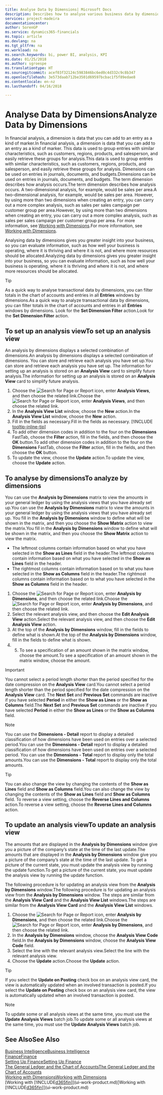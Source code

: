 ```yaml
---
title: Analyse Data by Dimensions| Microsoft Docs
description: Describes how to analyse various business data by dimensions.
services: project-madeira
documentationcenter: 
author: SorenGP
ms.service: dynamics365-financials
ms.topic: article
ms.devlang: na
ms.tgt_pltfrm: na
ms.workload: na
ms.search.keywords: bi, power BI, analysis, KPI
ms.date: 01/25/2018
ms.author: sgroespe
ms.translationtype: HT
ms.sourcegitcommit: acef03f32124c5983846bc6ed0c4d332c9c8b347
ms.openlocfilehash: 3e573daab712be3501d69597bcbac1f5f89edae8
ms.contentlocale: en-nz
ms.lasthandoff: 04/16/2018

---
```

#  <a name="analyze-data-by-dimensions"></a><span data-ttu-id="ef58c-103">Analyse Data by Dimensions</span><span class="sxs-lookup"><span data-stu-id="ef58c-103">Analyze Data by Dimensions</span></span>
<span data-ttu-id="ef58c-104">In financial analysis, a dimension is data that you can add to an entry as a kind of marker.</span><span class="sxs-lookup"><span data-stu-id="ef58c-104">In financial analysis, a dimension is data that you can add to an entry as a kind of marker.</span></span> <span data-ttu-id="ef58c-105">This data is used to group entries with similar characteristics, such as customers, regions, products, and salesperson, and easily retrieve these groups for analysis.</span><span class="sxs-lookup"><span data-stu-id="ef58c-105">This data is used to group entries with similar characteristics, such as customers, regions, products, and salesperson, and easily retrieve these groups for analysis.</span></span> <span data-ttu-id="ef58c-106">Dimensions can be used on entries in journals, documents, and budgets.</span><span class="sxs-lookup"><span data-stu-id="ef58c-106">Dimensions can be used on entries in journals, documents, and budgets.</span></span> <span data-ttu-id="ef58c-107">The term dimension describes how analysis occurs.</span><span class="sxs-lookup"><span data-stu-id="ef58c-107">The term dimension describes how analysis occurs.</span></span> <span data-ttu-id="ef58c-108">A two-dimensional analysis, for example, would be sales per area.</span><span class="sxs-lookup"><span data-stu-id="ef58c-108">A two-dimensional analysis, for example, would be sales per area.</span></span> <span data-ttu-id="ef58c-109">However, by using more than two dimensions when creating an entry, you can carry out a more complex analysis, such as sales per sales campaign per customer group per area.</span><span class="sxs-lookup"><span data-stu-id="ef58c-109">However, by using more than two dimensions when creating an entry, you can carry out a more complex analysis, such as sales per sales campaign per customer group per area.</span></span> <span data-ttu-id="ef58c-110">For more information, see [Working with Dimensions](finance-dimensions.md).</span><span class="sxs-lookup"><span data-stu-id="ef58c-110">For more information, see [Working with Dimensions](finance-dimensions.md).</span></span>

<span data-ttu-id="ef58c-111">Analysing data by dimensions gives you greater insight into your business, so you can evaluate information, such as how well your business is operating, where it is thriving and where it is not, and where more resources should be allocated.</span><span class="sxs-lookup"><span data-stu-id="ef58c-111">Analyzing data by dimensions gives you greater insight into your business, so you can evaluate information, such as how well your business is operating, where it is thriving and where it is not, and where more resources should be allocated.</span></span>

> [!TIP]
> <span data-ttu-id="ef58c-112">As a quick way to analyse transactional data by dimensions, you can filter totals in the chart of accounts and entries in all **Entries** windows by dimensions.</span><span class="sxs-lookup"><span data-stu-id="ef58c-112">As a quick way to analyze transactional data by dimensions, you can filter totals in the chart of accounts and entries in all **Entries** windows by dimensions.</span></span> <span data-ttu-id="ef58c-113">Look for the **Set Dimension Filter** action.</span><span class="sxs-lookup"><span data-stu-id="ef58c-113">Look for the **Set Dimension Filter** action.</span></span>

## <a name="to-set-up-an-analysis-view"></a><span data-ttu-id="ef58c-114">To set up an analysis view</span><span class="sxs-lookup"><span data-stu-id="ef58c-114">To set up an analysis view</span></span>  
<span data-ttu-id="ef58c-115">An analysis by dimensions displays a selected combination of dimensions.</span><span class="sxs-lookup"><span data-stu-id="ef58c-115">An analysis by dimensions displays a selected combination of dimensions.</span></span> <span data-ttu-id="ef58c-116">You can store and retrieve each analysis you have set up.</span><span class="sxs-lookup"><span data-stu-id="ef58c-116">You can store and retrieve each analysis you have set up.</span></span> <span data-ttu-id="ef58c-117">The information for setting up an analysis is stored on an **Analysis View** card to simplify future analysis.</span><span class="sxs-lookup"><span data-stu-id="ef58c-117">The information for setting up an analysis is stored on an **Analysis View** card to simplify future analysis.</span></span>  

1. <span data-ttu-id="ef58c-118">Choose the ![Search for Page or Report](media/ui-search/search_small.png "Search for Page or Report icon") icon, enter **Analysis Views**, and then choose the related link.</span><span class="sxs-lookup"><span data-stu-id="ef58c-118">Choose the ![Search for Page or Report](media/ui-search/search_small.png "Search for Page or Report icon") icon, enter **Analysis Views**, and then choose the related link.</span></span>  
2. <span data-ttu-id="ef58c-119">In the **Analysis View List** window, choose the **New** action.</span><span class="sxs-lookup"><span data-stu-id="ef58c-119">In the **Analysis View List** window, choose the **New** action.</span></span>
3. <span data-ttu-id="ef58c-120">Fill in the fields as necessary.</span><span class="sxs-lookup"><span data-stu-id="ef58c-120">Fill in the fields as necessary.</span></span> [!INCLUDE [tooltip-inline-tip](includes/tooltip-inline-tip_md.md)]
4. <span data-ttu-id="ef58c-121">To add other dimension codes in addition to the four on the **Dimensions** FastTab, choose the **Filter** action, fill in the fields, and then choose the **OK** button.</span><span class="sxs-lookup"><span data-stu-id="ef58c-121">To add other dimension codes in addition to the four on the **Dimensions** FastTab, choose the **Filter** action, fill in the fields, and then choose the **OK** button.</span></span>  
5. <span data-ttu-id="ef58c-122">To update the view, choose the **Update** action.</span><span class="sxs-lookup"><span data-stu-id="ef58c-122">To update the view, choose the **Update** action.</span></span>

## <a name="to-analyze-by-dimensions"></a><span data-ttu-id="ef58c-123">To analyse by dimensions</span><span class="sxs-lookup"><span data-stu-id="ef58c-123">To analyze by dimensions</span></span>
<span data-ttu-id="ef58c-124">You can use the **Analysis by Dimensions** matrix to view the amounts in your general ledger by using the analysis views that you have already set up.</span><span class="sxs-lookup"><span data-stu-id="ef58c-124">You can use the **Analysis by Dimensions** matrix to view the amounts in your general ledger by using the analysis views that you have already set up.</span></span> <span data-ttu-id="ef58c-125">You fill in the **Analysis by Dimensions** window to define what will be shown in the matrix, and then you choose the **Show Matrix** action to view the matrix.</span><span class="sxs-lookup"><span data-stu-id="ef58c-125">You fill in the **Analysis by Dimensions** window to define what will be shown in the matrix, and then you choose the **Show Matrix** action to view the matrix.</span></span>  

- <span data-ttu-id="ef58c-126">The leftmost columns contain information based on what you have selected in the **Show as Lines** field in the header.</span><span class="sxs-lookup"><span data-stu-id="ef58c-126">The leftmost columns contain information based on what you have selected in the **Show as Lines** field in the header.</span></span>  
- <span data-ttu-id="ef58c-127">The rightmost columns contain information based on to what you have selected in the **Show as Columns** field in the header.</span><span class="sxs-lookup"><span data-stu-id="ef58c-127">The rightmost columns contain information based on to what you have selected in the **Show as Columns** field in the header.</span></span>  

1. <span data-ttu-id="ef58c-128">Choose the ![Search for Page or Report](media/ui-search/search_small.png "Search for Page or Report icon") icon, enter **Analysis by Dimensions**, and then choose the related link.</span><span class="sxs-lookup"><span data-stu-id="ef58c-128">Choose the ![Search for Page or Report](media/ui-search/search_small.png "Search for Page or Report icon") icon, enter **Analysis by Dimensions**, and then choose the related link.</span></span>  
2. <span data-ttu-id="ef58c-129">Select the relevant analysis view, and then choose the **Edit Analysis View** action.</span><span class="sxs-lookup"><span data-stu-id="ef58c-129">Select the relevant analysis view,  and then choose the **Edit Analysis View** action.</span></span>
3. <span data-ttu-id="ef58c-130">At the top of the **Analysis by Dimensions** window, fill in the fields to define what is shown.</span><span class="sxs-lookup"><span data-stu-id="ef58c-130">At the top of the **Analysis by Dimensions** window, fill in the fields to define what is shown.</span></span>
4. 5. <span data-ttu-id="ef58c-131">To see a specification of an amount shown in the matrix window, choose the amount.</span><span class="sxs-lookup"><span data-stu-id="ef58c-131">To see a specification of an amount shown in the matrix window, choose the amount.</span></span>  

> [!IMPORTANT]  
>   <span data-ttu-id="ef58c-132">You cannot select a period length shorter than the period specified for the date compression on the **Analysis View** card.</span><span class="sxs-lookup"><span data-stu-id="ef58c-132">You cannot select a period length shorter than the period specified for the date compression on the **Analysis View** card.</span></span> <span data-ttu-id="ef58c-133">The **Next Set** and **Previous Set** commands are inactive if you have selected **Period** in either the **Show as Lines** or the **Show as Columns** field.</span><span class="sxs-lookup"><span data-stu-id="ef58c-133">The **Next Set** and **Previous Set** commands are inactive if you have selected **Period** in either the **Show as Lines** or the **Show as Columns** field.</span></span>  

> [!NOTE]  
>   <span data-ttu-id="ef58c-134">You can use the **Dimensions - Detail** report to display a detailed classification of how dimensions have been used on entries over a selected period.</span><span class="sxs-lookup"><span data-stu-id="ef58c-134">You can use the **Dimensions - Detail** report to display a detailed classification of how dimensions have been used on entries over a selected period.</span></span> <span data-ttu-id="ef58c-135">You can use the **Dimensions - Total** report to display only the total amounts.</span><span class="sxs-lookup"><span data-stu-id="ef58c-135">You can use the **Dimensions - Total** report to display only the total amounts.</span></span>  

> [!TIP]  
>   <span data-ttu-id="ef58c-136">You can also change the view by changing the contents of the **Show as Lines** field and **Show as Columns** field.</span><span class="sxs-lookup"><span data-stu-id="ef58c-136">You can also change the view by changing the contents of the **Show as Lines** field and **Show as Columns** field.</span></span> <span data-ttu-id="ef58c-137">To reverse a view setting, choose the **Reverse Lines and Columns** action.</span><span class="sxs-lookup"><span data-stu-id="ef58c-137">To reverse a view setting, choose the **Reverse Lines and Columns** action.</span></span>

## <a name="to-update-an-analysis-view"></a><span data-ttu-id="ef58c-138">To update an analysis view</span><span class="sxs-lookup"><span data-stu-id="ef58c-138">To update an analysis view</span></span>  
<span data-ttu-id="ef58c-139">The amounts that are displayed in the **Analysis by Dimensions** window give you a picture of the company’s state at the time of the last update.</span><span class="sxs-lookup"><span data-stu-id="ef58c-139">The amounts that are displayed in the **Analysis by Dimensions** window give you a picture of the company’s state at the time of the last update.</span></span> <span data-ttu-id="ef58c-140">To get a picture of the current state, you must update the analysis view by running the update function.</span><span class="sxs-lookup"><span data-stu-id="ef58c-140">To get a picture of the current state, you must update the analysis view by running the update function.</span></span>

<span data-ttu-id="ef58c-141">The following procedure is for updating an analysis view from the **Analysis by Dimensions** window.</span><span class="sxs-lookup"><span data-stu-id="ef58c-141">The following procedure is for updating an analysis view from the **Analysis by Dimensions** window.</span></span> <span data-ttu-id="ef58c-142">The steps are similar from the **Analysis View Card** and the **Analysis View List** windows.</span><span class="sxs-lookup"><span data-stu-id="ef58c-142">The steps are similar from the **Analysis View Card** and the **Analysis View List** windows.</span></span>  

1. <span data-ttu-id="ef58c-143">Choose the ![Search for Page or Report](media/ui-search/search_small.png "Search for Page or Report icon") icon, enter **Analysis by Dimensions**, and then choose the related link.</span><span class="sxs-lookup"><span data-stu-id="ef58c-143">Choose the ![Search for Page or Report](media/ui-search/search_small.png "Search for Page or Report icon") icon, enter **Analysis by Dimensions**, and then choose the related link.</span></span>  
2. <span data-ttu-id="ef58c-144">In the **Analysis by Dimensions** window, choose the **Analysis View Code** field.</span><span class="sxs-lookup"><span data-stu-id="ef58c-144">In the **Analysis by Dimensions** window, choose the **Analysis View Code** field.</span></span>  
3. <span data-ttu-id="ef58c-145">Select the line with the relevant analysis view.</span><span class="sxs-lookup"><span data-stu-id="ef58c-145">Select the line with the relevant analysis view.</span></span>  
4. <span data-ttu-id="ef58c-146">Choose the **Update** action.</span><span class="sxs-lookup"><span data-stu-id="ef58c-146">Choose the **Update** action.</span></span>  

> [!TIP]  
>   <span data-ttu-id="ef58c-147">If you select the **Update on Posting** check box on an analysis view card, the view is automatically updated when an involved transaction is posted.</span><span class="sxs-lookup"><span data-stu-id="ef58c-147">If you select the **Update on Posting** check box on an analysis view card, the view is automatically updated when an involved transaction is posted.</span></span>

> [!NOTE]  
>   <span data-ttu-id="ef58c-148">To update some or all analysis views at the same time, you must use the **Update Analysis Views** batch job.</span><span class="sxs-lookup"><span data-stu-id="ef58c-148">To update some or all analysis views at the same time, you must use the **Update Analysis Views** batch job.</span></span>  

## <a name="see-also"></a><span data-ttu-id="ef58c-149">See Also</span><span class="sxs-lookup"><span data-stu-id="ef58c-149">See Also</span></span>
[<span data-ttu-id="ef58c-150">Business Intelligence</span><span class="sxs-lookup"><span data-stu-id="ef58c-150">Business Intelligence</span></span>](bi.md)  
[<span data-ttu-id="ef58c-151">Finance</span><span class="sxs-lookup"><span data-stu-id="ef58c-151">Finance</span></span>](finance.md)  
[<span data-ttu-id="ef58c-152">Setting Up Finance</span><span class="sxs-lookup"><span data-stu-id="ef58c-152">Setting Up Finance</span></span>](finance-setup-finance.md)  
[<span data-ttu-id="ef58c-153">The General Ledger and the Chart of Accounts</span><span class="sxs-lookup"><span data-stu-id="ef58c-153">The General Ledger and the Chart of Accounts</span></span>](finance-general-ledger.md)  
[<span data-ttu-id="ef58c-154">Working with Dimensions</span><span class="sxs-lookup"><span data-stu-id="ef58c-154">Working with Dimensions</span></span>](finance-dimensions.md)  
<span data-ttu-id="ef58c-155">[Working with [!INCLUDE[d365fin](includes/d365fin_md.md)]](ui-work-product.md)</span><span class="sxs-lookup"><span data-stu-id="ef58c-155">[Working with [!INCLUDE[d365fin](includes/d365fin_md.md)]](ui-work-product.md)</span></span>  

